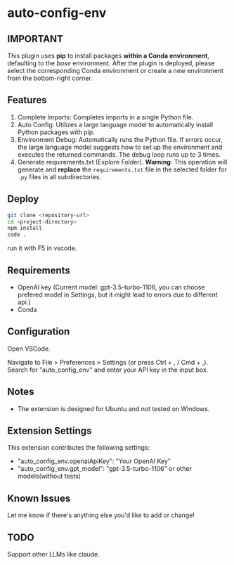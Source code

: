 # auto-config-env 

## IMPORTANT
This plugin uses **pip** to install packages **within a Conda environment**, defaulting to the *base* environment. 
After the plugin is deployed, please select the corresponding Conda environment or create a new environment from the bottom-right corner.
## Features
1. Complete Imports: Completes imports in a single Python file.
2. Auto Config:  Utilizes a large language model to automatically install Python packages with pip.
3. Environment Debug: Automatically runs the Python file. If errors occur, the large language model suggests how to set up the environment and executes the returned commands. The debug loop runs up to 3 times.
4. Generate requirements.txt (Explore Folder). **Warning**: This operation will generate and **replace** the `requirements.txt` file in the selected folder for `.py` files in all subdirectories.

<!-- 
Describe specific features of your extension including screenshots of your extension in action. Image paths are relative to this README file.

For example, if there is an image subfolder under your extension project workspace:

\!\[feature X\]\(images/feature-x.png\)

> Tip: Many popular extensions utilize animations. This is an excellent way to show off your extension! We recommend short, focused animations that are easy to follow.
-->

## Deploy
```sh
git clone <repository-url>
cd <project-directory>
npm install 
code .
```

run it with F5 in vscode.



## Requirements
- OpenAI key (Current model: gpt-3.5-turbo-1106, you can choose prefered model in Settings, but it might lead to errors due to different api.)
- Conda

## Configuration
Open VSCode.

Navigate to File > Preferences > Settings (or press Ctrl + , / Cmd + ,).
Search for "auto_config_env" and enter your API key in the input box.

## Notes
- The extension is designed for Ubuntu and not tested on Windows.


## Extension Settings

This extension contributes the following settings:

* "auto_config_env.openaiApiKey": "Your OpenAI Key"
* "auto_config_env.gpt_model": "gpt-3.5-turbo-1106" or other models(without tests)

<!-- Include if your extension adds any VS Code settings through the `contributes.configuration` extension point.

For example:

This extension contributes the following settings:

* `myExtension.enable`: Enable/disable this extension.
* `myExtension.thing`: Set to `blah` to do something. -->

## Known Issues


Let me know if there's anything else you'd like to add or change!

<!-- ## Release Notes -->


## TODO
Support other LLMs like claude. 
<!-- Json {"id","header","filename","去掉header的code",project:"[path]content\n\n\n [path]|content"} -->
